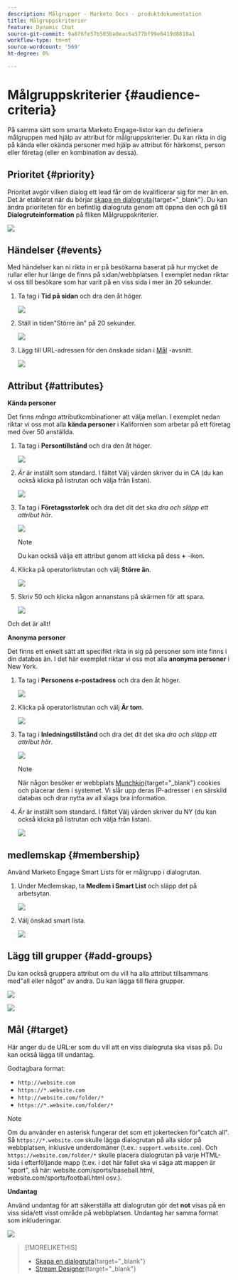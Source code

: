 ```yaml
---
description: Målgrupper - Marketo Docs - produktdokumentation
title: Målgruppskriterier
feature: Dynamic Chat
source-git-commit: 9a8f6fe57b585ba0eac6a577bf99e0419d8818a1
workflow-type: tm+mt
source-wordcount: '569'
ht-degree: 0%

---
```


# Målgruppskriterier {#audience-criteria}

På samma sätt som smarta Marketo Engage-listor kan du definiera målgruppen med hjälp av attribut för målgruppskriterier. Du kan rikta in dig på kända eller okända personer med hjälp av attribut för härkomst, person eller företag (eller en kombination av dessa).

## Prioritet {#priority}

Prioritet avgör vilken dialog ett lead får om de kvalificerar sig för mer än en. Det är etablerat när du börjar [skapa en dialogruta](/help/marketo/product-docs/demand-generation/dynamic-chat/automated-chat/create-a-dialogue.md){target="_blank"}. Du kan ändra prioriteten för en befintlig dialogruta genom att öppna den och gå till **Dialogruteinformation** på fliken Målgruppskriterier.

![](assets/audience-criteria-1.png)

## Händelser {#events}

Med händelser kan ni rikta in er på besökarna baserat på hur mycket de rullar eller hur länge de finns på sidan/webbplatsen. I exemplet nedan riktar vi oss till besökare som har varit på en viss sida i mer än 20 sekunder.

1. Ta tag i **Tid på sidan** och dra den åt höger.

   ![](assets/audience-criteria-3.png)

1. Ställ in tiden&quot;Större än&quot; på 20 sekunder.

   ![](assets/audience-criteria-4.png)

1. Lägg till URL-adressen för den önskade sidan i [Mål](#target) -avsnitt.

   ![](assets/audience-criteria-5.png)

## Attribut {#attributes}

**Kända personer**

Det finns _många_ attributkombinationer att välja mellan. I exemplet nedan riktar vi oss mot alla **kända personer** i Kalifornien som arbetar på ett företag med över 50 anställda.

1. Ta tag i **Persontillstånd** och dra den åt höger.

   ![](assets/audience-criteria-7.png)

1. _Är_ är inställt som standard. I fältet Välj värden skriver du in CA (du kan också klicka på listrutan och välja från listan).

   ![](assets/audience-criteria-8.png)

1. Ta tag i **Företagsstorlek** och dra det dit det ska _dra och släpp ett attribut här_.

   ![](assets/audience-criteria-9.png)

   >[!NOTE]
   >
   >Du kan också välja ett attribut genom att klicka på dess **+** -ikon.

1. Klicka på operatorlistrutan och välj **Större än**.

   ![](assets/audience-criteria-10.png)

1. Skriv 50 och klicka någon annanstans på skärmen för att spara.

   ![](assets/audience-criteria-11.png)

Och det är allt!

**Anonyma personer**

Det finns ett enkelt sätt att specifikt rikta in sig på personer som inte finns i din databas än. I det här exemplet riktar vi oss mot alla **anonyma personer** i New York.

1. Ta tag i **Personens e-postadress** och dra den åt höger.

   ![](assets/audience-criteria-12.png)

1. Klicka på operatorlistrutan och välj **Är tom**.

   ![](assets/audience-criteria-13.png)

1. Ta tag i **Inledningstillstånd** och dra det dit det ska _dra och släpp ett attribut här_.

   ![](assets/audience-criteria-14.png)

   >[!NOTE]
   >
   >När någon besöker er webbplats [Munchkin](/help/marketo/product-docs/administration/additional-integrations/add-munchkin-tracking-code-to-your-website.md){target="_blank"} cookies och placerar dem i systemet. Vi slår upp deras IP-adresser i en särskild databas och drar nytta av all slags bra information.

1. _Är_ är inställt som standard. I fältet Välj värden skriver du NY (du kan också klicka på listrutan och välja från listan).

   ![](assets/audience-criteria-15.png)

## medlemskap {#membership}

Använd Marketo Engage Smart Lists för er målgrupp i dialogrutan.

1. Under Medlemskap, ta **Medlem i Smart List** och släpp det på arbetsytan.

   ![](assets/audience-criteria-15a.png)

1. Välj önskad smart lista.

   ![](assets/audience-criteria-15b.png)

## Lägg till grupper {#add-groups}

Du kan också gruppera attribut om du vill ha alla attribut tillsammans med&quot;all eller något&quot; av andra. Du kan lägga till flera grupper.

![](assets/audience-criteria-16.png)

![](assets/audience-criteria-17.png)

## Mål {#target}

Här anger du de URL:er som du vill att en viss dialogruta ska visas på. Du kan också lägga till undantag.

Godtagbara format:

* `http://website.com`
* `https://*.website.com`
* `http://website.com/folder/*`
* `https://*.website.com/folder/*`

>[!NOTE]
>
>Om du använder en asterisk fungerar det som ett jokertecken för&quot;catch all&quot;. Så `https://*.website.com` skulle lägga dialogrutan på alla sidor på webbplatsen, inklusive underdomäner (t.ex.: `support.website.com`). Och `https://website.com/folder/*` skulle placera dialogrutan på varje HTML-sida i efterföljande mapp (t.ex. i det här fallet ska vi säga att mappen är &quot;sport&quot;, så här: website.com/sports/baseball.html, website.com/sports/football.html osv.).

**Undantag**

Använd undantag för att säkerställa att dialogrutan gör det **not** visas på en viss sida/ett visst område på webbplatsen. Undantag har samma format som inkluderingar.

![](assets/audience-criteria-18.png)

>[!MORELIKETHIS]
>
>* [Skapa en dialogruta](/help/marketo/product-docs/demand-generation/dynamic-chat/automated-chat/create-a-dialogue.md){target="_blank"}
>* [Stream Designer](/help/marketo/product-docs/demand-generation/dynamic-chat/automated-chat/stream-designer.md){target="_blank"}
